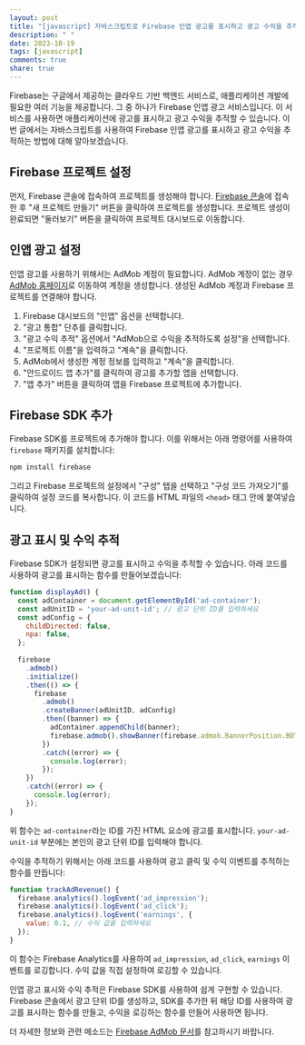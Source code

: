 ```yaml
---
layout: post
title: "[javascript] 자바스크립트로 Firebase 인앱 광고를 표시하고 광고 수익을 추적하기"
description: " "
date: 2023-10-19
tags: [javascript]
comments: true
share: true
---
```


Firebase는 구글에서 제공하는 클라우드 기반 백엔드 서비스로, 애플리케이션 개발에 필요한 여러 기능을 제공합니다. 그 중 하나가 Firebase 인앱 광고 서비스입니다. 이 서비스를 사용하면 애플리케이션에 광고를 표시하고 광고 수익을 추적할 수 있습니다. 이번 글에서는 자바스크립트를 사용하여 Firebase 인앱 광고를 표시하고 광고 수익을 추적하는 방법에 대해 알아보겠습니다.

## Firebase 프로젝트 설정

먼저, Firebase 콘솔에 접속하여 프로젝트를 생성해야 합니다. [Firebase 콘솔](https://console.firebase.google.com/)에 접속한 후 "새 프로젝트 만들기" 버튼을 클릭하여 프로젝트를 생성합니다. 프로젝트 생성이 완료되면 "둘러보기" 버튼을 클릭하여 프로젝트 대시보드로 이동합니다.

## 인앱 광고 설정

인앱 광고를 사용하기 위해서는 AdMob 계정이 필요합니다. AdMob 계정이 없는 경우 [AdMob 홈페이지](https://admob.google.com/)로 이동하여 계정을 생성합니다. 생성된 AdMob 계정과 Firebase 프로젝트를 연결해야 합니다.

1. Firebase 대시보드의 "인앱" 옵션을 선택합니다.
2. "광고 통합" 단추를 클릭합니다.
3. "광고 수익 추적" 옵션에서 "AdMob으로 수익을 추적하도록 설정"을 선택합니다.
4. "프로젝트 이름"을 입력하고 "계속"을 클릭합니다.
5. AdMob에서 생성한 계정 정보를 입력하고 "계속"을 클릭합니다.
6. "안드로이드 앱 추가"를 클릭하여 광고를 추가할 앱을 선택합니다.
7. "앱 추가" 버튼을 클릭하여 앱을 Firebase 프로젝트에 추가합니다.

## Firebase SDK 추가

Firebase SDK를 프로젝트에 추가해야 합니다. 이를 위해서는 아래 명령어를 사용하여 `firebase` 패키지를 설치합니다:

```javascript
npm install firebase
```

그리고 Firebase 프로젝트의 설정에서 "구성" 탭을 선택하고 "구성 코드 가져오기"를 클릭하여 설정 코드를 복사합니다. 이 코드를 HTML 파일의 `<head>` 태그 안에 붙여넣습니다.

## 광고 표시 및 수익 추적

Firebase SDK가 설정되면 광고를 표시하고 수익을 추적할 수 있습니다. 아래 코드를 사용하여 광고를 표시하는 함수를 만들어보겠습니다:

```javascript
function displayAd() {
  const adContainer = document.getElementById('ad-container');
  const adUnitID = 'your-ad-unit-id'; // 광고 단위 ID를 입력하세요
  const adConfig = {
    childDirected: false,
    npa: false,
  };
  
  firebase
    .admob()
    .initialize()
    .then(() => {
      firebase
        .admob()
        .createBanner(adUnitID, adConfig)
        .then((banner) => {
          adContainer.appendChild(banner);
          firebase.admob().showBanner(firebase.admob.BannerPosition.BOTTOM);
        })
        .catch((error) => {
          console.log(error);
        });
    })
    .catch((error) => {
      console.log(error);
    });
}
```

위 함수는 `ad-container`라는 ID를 가진 HTML 요소에 광고를 표시합니다. `your-ad-unit-id` 부분에는 본인의 광고 단위 ID를 입력해야 합니다. 

수익을 추적하기 위해서는 아래 코드를 사용하여 광고 클릭 및 수익 이벤트를 추적하는 함수를 만듭니다:

```javascript
function trackAdRevenue() {
  firebase.analytics().logEvent('ad_impression');
  firebase.analytics().logEvent('ad_click');
  firebase.analytics().logEvent('earnings', {
    value: 0.1, // 수익 값을 입력하세요
  });
}
```

이 함수는 Firebase Analytics를 사용하여 `ad_impression`, `ad_click`, `earnings` 이벤트를 로깅합니다. 수익 값을 직접 설정하여 로깅할 수 있습니다.

인앱 광고 표시와 수익 추적은 Firebase SDK를 사용하여 쉽게 구현할 수 있습니다. Firebase 콘솔에서 광고 단위 ID를 생성하고, SDK를 추가한 뒤 해당 ID를 사용하여 광고를 표시하는 함수를 만들고, 수익을 로깅하는 함수를 만들어 사용하면 됩니다.

더 자세한 정보와 관련 메소드는 [Firebase AdMob 문서](https://firebase.google.com/docs/admob)를 참고하시기 바랍니다.